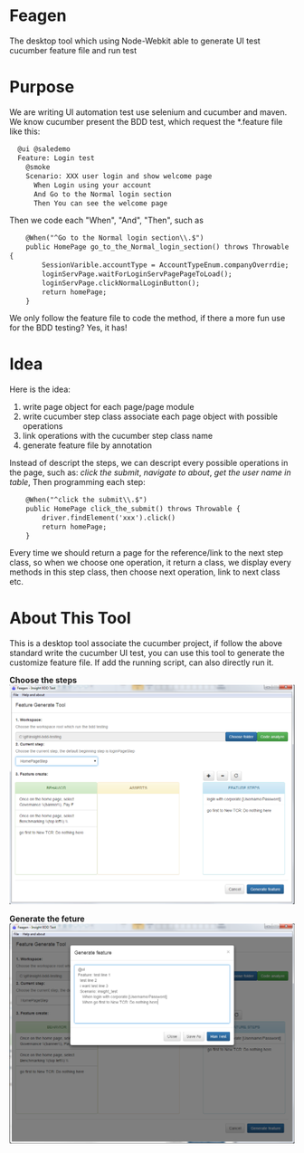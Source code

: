 # Feagen
The desktop tool which using Node-Webkit able to generate UI test cucumber feature file and run test

# Purpose
We are writing UI automation test use selenium and cucumber and maven. We know cucumber present the BDD test, which request the *.feature file like this:
```
  @ui @saledemo
  Feature: Login test
    @smoke
    Scenario: XXX user login and show welcome page
      When Login using your account
      And Go to the Normal login section
      Then You can see the welcome page
```
Then we code each "When", "And", "Then", such as
```
    @When("^Go to the Normal login section\\.$")
  	public HomePage go_to_the_Normal_login_section() throws Throwable {	    
  		SessionVarible.accountType = AccountTypeEnum.companyOverrdie;
  		loginServPage.waitForLoginServPagePageToLoad();
  		loginServPage.clickNormalLoginButton();		
  		return homePage;
  	}
```

We only follow the feature file to code the method, if there a more fun use for the BDD testing? Yes, it has!

# Idea
Here is the idea:
1. write page object for each page/page module
2. write cucumber step class associate each page object with possible operations
3. link operations with the cucumber step class name
4. generate feature file by annotation

Instead of descript the steps, we can descript every possible operations in the page, such as:
*click the submit*, *navigate to about*, *get the user name in table*,
Then programming each step:
```
    @When("^click the submit\\.$")
  	public HomePage click_the_submit() throws Throwable {	    
  		driver.findElement('xxx').click()	
  		return homePage;
  	}
```
Every time we should return a page for the reference/link to the next step class, so when we choose one operation, it return a class, we display every methods in this step class, then choose next operation, link to next class etc.

# About This Tool
This is a desktop tool associate the cucumber project, if follow the above standard write the cucumber UI test, you can use this tool to generate the customize feature file. If add the running script, can also directly run it.
  
__Choose the steps__
![image](https://github.com/ycj28c/Feagen/blob/master/images/1.png)  

__Generate the feture__  
![image](https://github.com/ycj28c/Feagen/blob/master/images/2.png)
